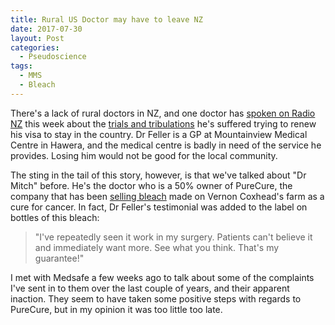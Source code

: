 ```yaml
---
title: Rural US Doctor may have to leave NZ
date: 2017-07-30
layout: Post
categories:
  - Pseudoscience
tags:
  - MMS
  - Bleach
---
```


There's a lack of rural doctors in NZ, and one doctor has [spoken on Radio NZ](http://www.radionz.co.nz/audio/player?audio_id=201852204) this week about the [trials and tribulations](http://www.radionz.co.nz/national/programmes/checkpoint/audio/201852204/doctor-fears-immigration-red-tape-may-force-him-out-of-nz) he's suffered trying to renew his visa to stay in the country. Dr Feller is a GP at Mountainview Medical Centre in Hawera, and the medical centre is badly in need of the service he provides. Losing him would not be good for the local community.

<!-- more -->

The sting in the tail of this story, however, is that we've talked about "Dr Mitch" before. He's the doctor who is a 50% owner of PureCure, the company that has been [selling bleach](https://www.stuff.co.nz/national/health/94753064/medsafe-criticised-for-slow-response-to-claimed-cancerkiller-te-kiri-gold) made on Vernon Coxhead's farm as a cure for cancer. In fact, Dr Feller's testimonial was added to the label on bottles of this bleach:

> "I've repeatedly seen it work in my surgery. Patients can't believe it and immediately want more. See what you think. That's my guarantee!"

I met with Medsafe a few weeks ago to talk about some of the complaints I've sent in to them over the last couple of years, and their apparent inaction. They seem to have taken some positive steps with regards to PureCure, but in my opinion it was too little too late.
